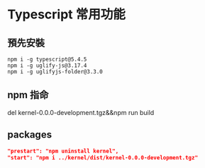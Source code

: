 # Typescript 常用功能

## 預先安裝

``` text
npm i -g typescript@5.4.5
npm i -g uglify-js@3.17.4
npm i -g uglifyjs-folder@3.3.0
```

## npm 指命

del kernel-0.0.0-development.tgz&&npm run build

## packages

``` json
"prestart": "npm uninstall kernel",
"start": "npm i ../kernel/dist/kernel-0.0.0-development.tgz"
```
